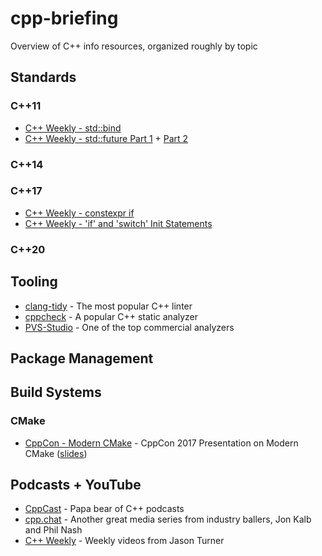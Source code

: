 # cpp-briefing

Overview of C++ info resources, organized roughly by topic

## Standards

### C++11

* [C++ Weekly - std::bind](https://www.youtube.com/watch?v=JtUZmkvroKg)
* [C++ Weekly - std::future Part 1](https://www.youtube.com/watch?v=iCL6GYoi1RU) + [Part 2](https://www.youtube.com/watch?v=ZgN1-i095QY)

### C++14

### C++17

* [C++ Weekly - constexpr if](https://www.youtube.com/watch?v=qHgM5UdzPQU)
* [C++ Weekly - 'if' and 'switch' Init Statements](https://youtu.be/AiXU5EuLZgc)

### C++20

## Tooling

* [clang-tidy](https://clang.llvm.org/extra/clang-tidy/) - The most popular C++ linter
* [cppcheck](https://github.com/danmar/cppcheck) - A popular C++ static analyzer
* [PVS-Studio](https://pvs-studio.com/en/) - One of the top commercial analyzers

## Package Management

## Build Systems

### CMake

* [CppCon - Modern CMake](https://www.youtube.com/watch?v=eC9-iRN2b04) - CppCon 2017 Presentation on Modern CMake ([slides](https://github.com/CppCon/CppCon2017/tree/master/Tutorials/Using%20Modern%20CMake%20Patterns%20to%20Enforce%20a%20Good%20Modular%20Design))

## Podcasts + YouTube

* [CppCast](https://cppcast.com/) - Papa bear of C++ podcasts
* [cpp.chat](https://cpp.chat/) - Another great media series from industry ballers, Jon Kalb and Phil Nash
* [C++ Weekly](https://www.youtube.com/channel/UCxHAlbZQNFU2LgEtiqd2Maw) - Weekly videos from Jason Turner
